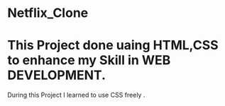 # Netflix_Clone
# This Project done uaing HTML,CSS to enhance my Skill in WEB DEVELOPMENT.
During this Project I learned to use CSS freely .
